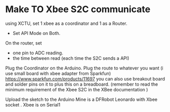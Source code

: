 # Make TO Xbee S2C communicate

using XCTU, set 1 xbee as a coordinator and 1 as a Router. 
- Set API Mode on Both. 

On the router, set
- one pin to ADC reading. 
- the time between read (each time the S2C sends a API)

Plug the Coordinator on the Arduino. 
Plug the route to whatever you want (i use small board with xbee adapter from Sparkfun)
https://www.sparkfun.com/products/11697
you can also use breakout board and solder pins on it to plus this on a breadboard. (remember to read the minimum requirement of the Xbee S2C in the XBee documentation )


Upload the sketch to the Arduino
Mine is a DFRobot Leonardo with Xbee socket . Xbee is on Serial1 

